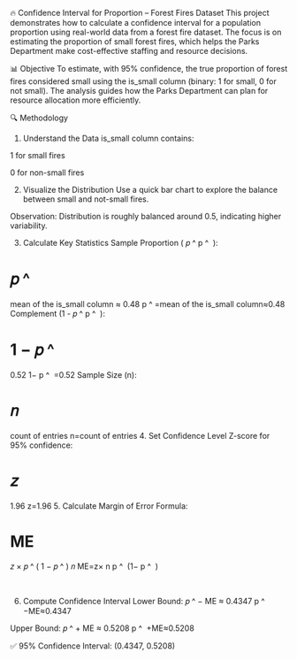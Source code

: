 🔥 Confidence Interval for Proportion – Forest Fires Dataset
This project demonstrates how to calculate a confidence interval for a population proportion using real-world data from a forest fire dataset. The focus is on estimating the proportion of small forest fires, which helps the Parks Department make cost-effective staffing and resource decisions.

📊 Objective
To estimate, with 95% confidence, the true proportion of forest fires considered small using the is_small column (binary: 1 for small, 0 for not small). The analysis guides how the Parks Department can plan for resource allocation more efficiently.

🔍 Methodology
1. Understand the Data
is_small column contains:

1 for small fires

0 for non-small fires

2. Visualize the Distribution
Use a quick bar chart to explore the balance between small and not-small fires.

Observation: Distribution is roughly balanced around 0.5, indicating higher variability.

3. Calculate Key Statistics
Sample Proportion (
𝑝
^
p
^
​
 ):

𝑝
^
=
mean of the is_small column
≈
0.48
p
^
​
 =mean of the is_small column≈0.48
Complement (1 - 
𝑝
^
p
^
​
 ):

1
−
𝑝
^
=
0.52
1− 
p
^
​
 =0.52
Sample Size (n):

𝑛
=
count of entries
n=count of entries
4. Set Confidence Level
Z-score for 95% confidence:

𝑧
=
1.96
z=1.96
5. Calculate Margin of Error
Formula:

ME
=
𝑧
×
𝑝
^
(
1
−
𝑝
^
)
𝑛
ME=z× 
n
p
^
​
 (1− 
p
^
​
 )
​
 
​
 
6. Compute Confidence Interval
Lower Bound: 
𝑝
^
−
ME
≈
0.4347
p
^
​
 −ME≈0.4347

Upper Bound: 
𝑝
^
+
ME
≈
0.5208
p
^
​
 +ME≈0.5208

✅ 95% Confidence Interval: (0.4347, 0.5208)

